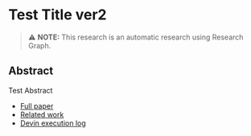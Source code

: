 
# Test Title ver2
> ⚠️ **NOTE:** This research is an automatic research using Research Graph.
## Abstract
Test Abstract

- [Full paper](https://github.com/auto-res2/auto-research/blob/devin-b5ffa5ceb46e4562a62da3cef2715742/paper/paper.pdf)
- [Related work](https://arxiv.org/abs/2106.01484)
- [Devin execution log](https://app.devin.ai/sessions/29ebce5ed6f247a4a5bb0d109ecb2f9b)